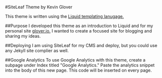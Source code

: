 #SiteLeaf Theme by Kevin Glover

This theme is written using the [Liquid templating lanugage.](https://github.com/Shopify/liquid) 

##Purpose
I developed this theme as an introduction to Liquid and for my personal site 
[glover.io.](http://glover.io) I wanted to create a focused site for 
blogging and sharing my ideas.

##Deploying 
I am using SiteLeaf for my CMS and deploy, but you could use any Jekyll site 
complier as well.

##Google Analytics
To use Google Analytics with this theme, create a subpage under 
Index titled "Google Analytics." Paste the analytics snippet into the body 
of this new page. This code will be inserted on every page. 
